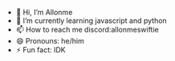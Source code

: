 - 👋 Hi, I’m Allonme
- 🌱 I’m currently learning javascript and python
- 📫 How to reach me discord:allonmeswiftie
- 😄 Pronouns: he/him
- ⚡ Fun fact: IDK
